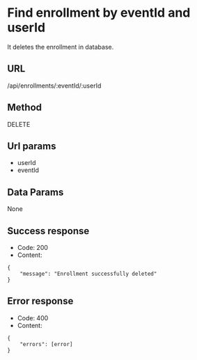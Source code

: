 # Find enrollment by eventId and userId

It deletes the enrollment in database.

## URL

/api/enrollments/:eventId/:userId

## Method

DELETE

## Url params

- userId
- eventId

## Data Params

None

## Success response

- Code: 200
- Content:
```
{
    "message": "Enrollment successfully deleted"
}
```


## Error response
- Code: 400
- Content:
```
{
    "errors": [error]
}
```